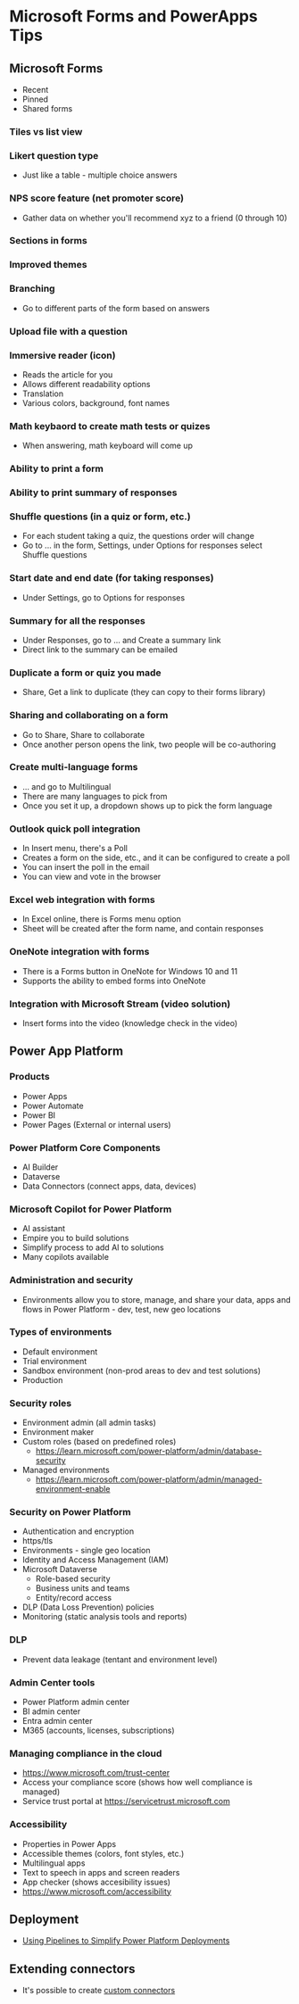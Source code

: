 # Microsoft Forms and PowerApps Tips

## Microsoft Forms
- Recent
- Pinned
- Shared forms

### Tiles vs list view

### Likert question type
- Just like a table - multiple choice answers

### NPS score feature (net promoter score)
- Gather data on whether you'll recommend xyz to a friend (0 through 10)

### Sections in forms

### Improved themes

### Branching
- Go to different parts of the form based on answers

### Upload file with a question

### Immersive reader (icon)
- Reads the article for you
- Allows different readability options
- Translation
- Various colors, background, font names

### Math keybaord to create math tests or quizes
- When answering, math keyboard will come up

### Ability to print a form

### Ability to print summary of responses

### Shuffle questions (in a quiz or form, etc.)
- For each student taking a quiz, the questions order will change
- Go to ... in the form, Settings, under Options for responses select Shuffle questions

### Start date and end date (for taking responses)
- Under Settings, go to Options for responses

### Summary for all the responses
- Under Responses, go to ... and Create a summary link
- Direct link to the summary can be emailed

### Duplicate a form or quiz you made
- Share, Get a link to duplicate (they can copy to their forms library)
 
### Sharing and collaborating on a form
- Go to Share, Share to collaborate
- Once another person opens the link, two people will be co-authoring

### Create multi-language forms
- ... and go to Multilingual
- There are many languages to pick from
- Once you set it up, a dropdown shows up to pick the form language

### Outlook quick poll integration
- In Insert menu, there's a Poll
- Creates a form on the side, etc., and it can be configured to create a poll
- You can insert the poll in the email
- You can view and vote in the browser

### Excel web integration with forms
- In Excel online, there is Forms menu option
- Sheet will be created after the form name, and contain responses

### OneNote integration with forms
- There is a Forms button in OneNote for Windows 10 and 11
- Supports the ability to embed forms into OneNote

### Integration with Microsoft Stream (video solution)
- Insert forms into the video (knowledge check in the video)

## Power App Platform

### Products
- Power Apps
- Power Automate
- Power BI
- Power Pages (External or internal users)

### Power Platform Core Components
- AI Builder
- Dataverse
- Data Connectors (connect apps, data, devices)

### Microsoft Copilot for Power Platform
- AI assistant
- Empire you to build solutions
- Simplify process to add AI to solutions
- Many copilots available

### Administration and security
- Environments allow you to store, manage, and share your data, apps and flows in Power Platform - dev, test, new geo locations

### Types of environments
- Default environment
- Trial environment
- Sandbox environment (non-prod areas to dev and test solutions)
- Production

### Security roles
- Environment admin (all admin tasks)
- Environment maker 
- Custom roles (based on predefined roles)
  - https://learn.microsoft.com/power-platform/admin/database-security
- Managed environments 
  - https://learn.microsoft.com/power-platform/admin/managed-environment-enable

### Security on Power Platform
- Authentication and encryption
- https/tls
- Environments - single geo location
- Identity and Access Management (IAM)
- Microsoft Dataverse
  - Role-based security
  - Business units and teams
  - Entity/record access
- DLP (Data Loss Prevention) policies
- Monitoring (static analysis tools and reports)

### DLP
- Prevent data leakage (tentant and environment level)

### Admin Center tools
- Power Platform admin center
- BI admin center
- Entra admin center
- M365 (accounts, licenses, subscriptions)

### Managing compliance in the cloud
- https://www.microsoft.com/trust-center
- Access your compliance score (shows how well compliance is managed)
- Service trust portal at https://servicetrust.microsoft.com

### Accessibility
- Properties in Power Apps
- Accessible themes (colors, font styles, etc.)
- Multilingual apps
- Text to speech in apps and screen readers
- App checker (shows accesibility issues)
- https://www.microsoft.com/accessibility

## Deployment
- [Using Pipelines to Simplify Power Platform Deployments](https://www.youtube.com/watch?v=ryjImcByFl4)

## Extending connectors
- It's possible to create [custom connectors](https://www.microsoft.com/en-us/power-platform/blog/power-apps/a-sample-custom-connector-for-servicenow-using-oauth-authentication/)





















